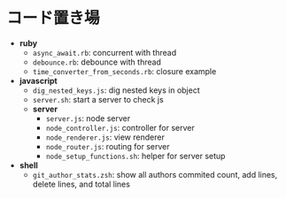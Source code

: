 # コード置き場

- **ruby**
  - `async_await.rb`: concurrent with thread
  - `debounce.rb`: debounce with thread
  - `time_converter_from_seconds.rb`: closure example
- **javascript**
  - `dig_nested_keys.js`: dig nested keys in object
  - `server.sh`: start a server to check js
  - **server**
    - `server.js`: node server
    - `node_controller.js`: controller for server
    - `node_renderer.js`: view renderer
    - `node_router.js`: routing for server
    - `node_setup_functions.sh`: helper for server setup
- **shell**
  - `git_author_stats.zsh`: show all authors commited count, add lines, delete lines, and total lines